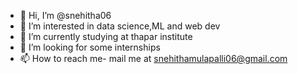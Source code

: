 - 👋 Hi, I’m @snehitha06
- 👀 I’m interested in data science,ML and web dev
- 🌱 I’m currently studying at thapar institute
- 💞️ I’m looking for some internships
- 📫 How to reach me- mail me at snehithamulapalli06@gmail.com

<!---
snehitha06/snehitha06 is a ✨ special ✨ repository because its `README.md` (this file) appears on your GitHub profile.
You can click the Preview link to take a look at your changes.
--->
